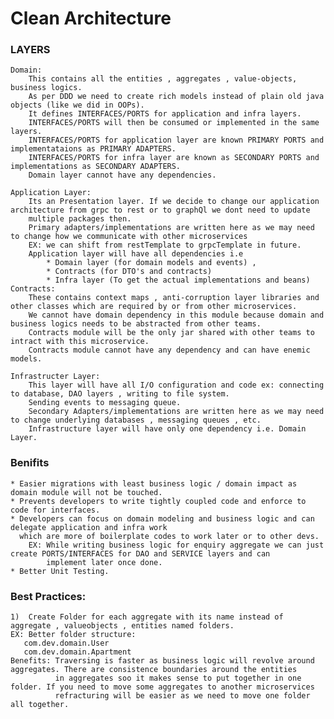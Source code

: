 # Clean Architecture
### LAYERS
	Domain:
		This contains all the entities , aggregates , value-objects, business logics. 
		As per DDD we need to create rich models instead of plain old java objects (like we did in OOPs).
		It defines INTERFACES/PORTS for application and infra layers.
		INTERFACES/PORTS will then be consumed or implemented in the same layers.
		INTERFACES/PORTS for application layer are known PRIMARY PORTS and implementataions as PRIMARY ADAPTERS.
		INTERFACES/PORTS for infra layer are known as SECONDARY PORTS and implementations as SECONDARY ADAPTERS.
		Domain layer cannot have any dependencies.
	
	Application Layer:
		Its an Presentation layer. If we decide to change our application architecture from grpc to rest or to graphQl we dont need to update 
		multiple packages then.
		Primary adapters/implementations are written here as we may need to change how we communicate with other microservices 
		EX: we can shift from restTemplate to grpcTemplate in future.
		Application layer will have all dependencies i.e 
			* Domain layer (for domain models and events) , 
			* Contracts (for DTO's and contracts)
			* Infra layer (To get the actual implementations and beans)
	Contracts: 
		These contains context maps , anti-corruption layer libraries and other classes which are required by or from other microservices.
		We cannot have domain dependency in this module because domain and business logics needs to be abstracted from other teams.
		Contracts module will be the only jar shared with other teams to intract with this microservice.
		Contracts module cannot have any dependency and can have enemic models.
	
	Infrastructer Layer:
		This layer will have all I/O configuration and code ex: connecting to database, DAO layers , writing to file system.
		Sending events to messaging queue. 
		Secondary Adapters/implementations are written here as we may need to change underlying databases , messaging queues , etc.
		Infrastructure layer will have only one dependency i.e. Domain Layer.

### Benifits
	* Easier migrations with least business logic / domain impact as domain module will not be touched.
	* Prevents developers to write tightly coupled code and enforce to code for interfaces.
	* Developers can focus on domain modeling and business logic and can delegate application and infra work 
	  which are more of boilerplate codes to work later or to other devs.
		EX: While writing business logic for enquiry aggregate we can just create PORTS/INTERFACES for DAO and SERVICE layers and can 
			implement later once done.
	* Better Unit Testing.

### Best Practices:
	1)	Create Folder for each aggregate with its name instead of aggregate , valueobjects , entities named folders.
	EX: Better folder structure:
       com.dev.domain.User
       com.dev.domain.Apartment
	Benefits: Traversing is faster as business logic will revolve around aggregates. There are consistence boundaries around the entities 
			  in aggregates soo it makes sense to put together in one folder. If you need to move some aggregates to another microservices 
			  refracturing will be easier as we need to move one folder all together.